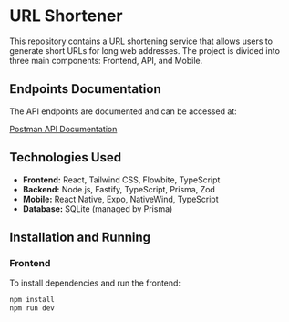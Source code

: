 
# URL Shortener

This repository contains a URL shortening service that allows users to generate short URLs for long web addresses. The project is divided into three main components: Frontend, API, and Mobile.

## Endpoints Documentation

The API endpoints are documented and can be accessed at:

[Postman API Documentation](https://documenter.getpostman.com/view/25407001/2sA3s9C8N3)

## Technologies Used

- **Frontend:** React, Tailwind CSS, Flowbite, TypeScript
- **Backend:** Node.js, Fastify, TypeScript, Prisma, Zod
- **Mobile:** React Native, Expo, NativeWind, TypeScript
- **Database:** SQLite (managed by Prisma)

## Installation and Running

### Frontend

To install dependencies and run the frontend:

```bash
npm install
npm run dev
